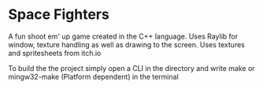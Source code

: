 # Space Fighters
A fun shoot em' up game created in the C++ language.
Uses Raylib for window, texture handling as well as drawing to the screen.
Uses textures and spritesheets from itch.io

To build the the project simply open a CLI in the directory and write make or mingw32-make (Platform dependent) in the terminal

